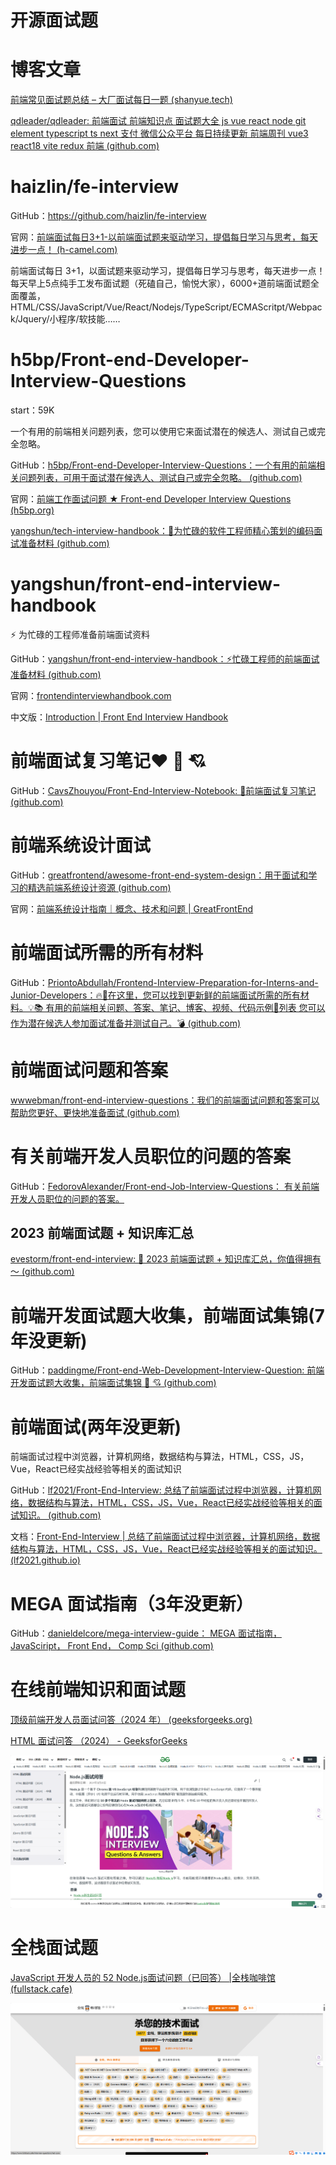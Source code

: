 # 开源面试题

# 博客文章

[前端常见面试题总结 – 大厂面试每日一题 (shanyue.tech)](https://q.shanyue.tech/fe)

[qdleader/qdleader: 前端面试 前端知识点 面试题大全 js vue react node git element typescript ts next 支付 微信公众平台 每日持续更新 前端周刊 vue3 react18 vite redux 前端 (github.com)](https://github.com/qdleader/qdleader)

# haizlin/fe-interview

GitHub：https://github.com/haizlin/fe-interview

官网：[前端面试每日3+1-以前端面试题来驱动学习，提倡每日学习与思考，每天进步一点！ (h-camel.com)](http://www.h-camel.com/index.html)

前端面试每日 3+1，以面试题来驱动学习，提倡每日学习与思考，每天进步一点！每天早上5点纯手工发布面试题（死磕自己，愉悦大家），6000+道前端面试题全面覆盖，HTML/CSS/JavaScript/Vue/React/Nodejs/TypeScript/ECMAScritpt/Webpack/Jquery/小程序/软技能……

# h5bp/Front-end-Developer-Interview-Questions

start：59K

一个有用的前端相关问题列表，您可以使用它来面试潜在的候选人、测试自己或完全忽略。

GitHub：[h5bp/Front-end-Developer-Interview-Questions：一个有用的前端相关问题列表，可用于面试潜在候选人、测试自己或完全忽略。 (github.com)](https://github.com/h5bp/Front-end-Developer-Interview-Questions)

官网：[前端工作面试问题 ★ Front-end Developer Interview Questions (h5bp.org)](https://h5bp.org/Front-end-Developer-Interview-Questions/translations/chinese/)

[yangshun/tech-interview-handbook：💯为忙碌的软件工程师精心策划的编码面试准备材料 (github.com)](https://github.com/yangshun/tech-interview-handbook)

# yangshun/front-end-interview-handbook

⚡️ 为忙碌的工程师准备前端面试资料

GitHub：[yangshun/front-end-interview-handbook：⚡️忙碌工程师的前端面试准备材料 (github.com)](https://github.com/yangshun/front-end-interview-handbook)

官网：[frontendinterviewhandbook.com](https://frontendinterviewhandbook.com/)

中文版：[Introduction | Front End Interview Handbook](https://www.frontendinterviewhandbook.com/zh/introduction)

# 前端面试复习笔记❤️ 💝 💘

GitHub：[CavsZhouyou/Front-End-Interview-Notebook: :ant:前端面试复习笔记 (github.com)](https://github.com/CavsZhouyou/Front-End-Interview-Notebook)

# 前端系统设计面试

GitHub：[greatfrontend/awesome-front-end-system-design：用于面试和学习的精选前端系统设计资源 (github.com)](https://github.com/greatfrontend/awesome-front-end-system-design)

官网：[前端系统设计指南｜概念、技术和问题 | GreatFrontEnd](https://www.greatfrontend.com/zh-CN/system-design)

# 前端面试所需的所有材料

GitHub：[PriontoAbdullah/Frontend-Interview-Preparation-for-Interns-and-Junior-Developers：🔥🚀在这里，您可以找到更新鲜的前端面试所需的所有材料。💡📚 有用的前端相关问题、答案、笔记、博客、视频、代码示例🎁列表 您可以作为潜在候选人参加面试准备并测试自己。💣 (github.com)](https://github.com/PriontoAbdullah/Frontend-Interview-Preparation-for-Interns-and-Junior-Developers)

# 前端面试问题和答案

[wwwebman/front-end-interview-questions：我们的前端面试问题和答案可以帮助您更好、更快地准备面试 (github.com)](https://github.com/wwwebman/front-end-interview-questions)

# 有关前端开发人员职位的问题的答案

GitHub：[FedorovAlexander/Front-end-Job-Interview-Questions： 有关前端开发人员职位的问题的答案。](https://github.com/FedorovAlexander/Front-end-Job-Interview-Questions)

## 2023 前端面试题 + 知识库汇总

[evestorm/front-end-interview: 🌈 2023 前端面试题 + 知识库汇总，你值得拥有～ (github.com)](https://github.com/evestorm/front-end-interview)

# 前端开发面试题大收集，前端面试集锦(7年没更新)

GitHub：[paddingme/Front-end-Web-Development-Interview-Question: 前端开发面试题大收集，前端面试集锦 :gift_heart: :cupid: (github.com)](https://github.com/paddingme/Front-end-Web-Development-Interview-Question)

# 前端面试(两年没更新)

前端面试过程中浏览器，计算机网络，数据结构与算法，HTML，CSS，JS，Vue，React已经实战经验等相关的面试知识

GitHub：[lf2021/Front-End-Interview: 总结了前端面试过程中浏览器，计算机网络，数据结构与算法，HTML，CSS，JS，Vue，React已经实战经验等相关的面试知识。 (github.com)](https://github.com/lf2021/Front-End-Interview)

文档：[Front-End-Interview | 总结了前端面试过程中浏览器，计算机网络，数据结构与算法，HTML，CSS，JS，Vue，React已经实战经验等相关的面试知识。 (lf2021.github.io)](https://lf2021.github.io/Front-End-Interview/)

# MEGA 面试指南（3年没更新）

GitHub：[danieldelcore/mega-interview-guide： MEGA 面试指南， JavaSciript， Front End， Comp Sci (github.com)](https://github.com/danieldelcore/mega-interview-guide)



# 在线前端知识和面试题

[顶级前端开发人员面试问答（2024 年） (geeksforgeeks.org)](https://www.geeksforgeeks.org/front-end-developer-interview-questions/)

[HTML 面试问答 （2024） - GeeksforGeeks](https://www.geeksforgeeks.org/html-interview-questions-answers-set-1/)

![image-20240505215614546](./开源面试题.assets/image-20240505215614546.png)

# 全栈面试题

[JavaScript 开发人员的 52 Node.js面试问题（已回答） |全栈咖啡馆 (fullstack.cafe)](https://www.fullstack.cafe/blog/node-js-interview-questions)

![image-20240505215556414](./开源面试题.assets/image-20240505215556414.png)